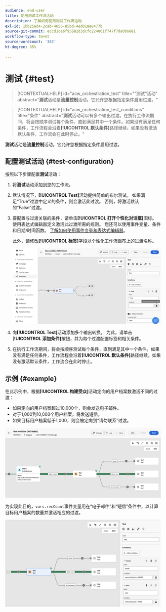 ```yaml
---
audience: end-user
title: 使用测试工作流活动
description: 了解如何使用测试工作流活动
exl-id: 1bb25ad4-2cab-4656-85bd-4ed018e8477b
source-git-commit: eccd1ce6f95682d3dcfc224061f747f7da0b6681
workflow-type: tm+mt
source-wordcount: '382'
ht-degree: 35%

---
```



# 测试 {#test}

>[!CONTEXTUALHELP]
>id="acw_orchestration_test"
>title="”测试“活动"
>abstract="**测试**&#x200B;活动是&#x200B;**流量控制**&#x200B;活动。它允许您根据指定条件启用过渡。"

>[!CONTEXTUALHELP]
>id="acw_orchestration_test_conditions"
>title="条件"
>abstract="**测试**&#x200B;活动可以有多个输出过渡。在执行工作流期间，将会按顺序测试每个条件，直到满足其中一个条件。如果没有满足任何条件，工作流程会沿着&#x200B;**[!UICONTROL 默认条件]**&#x200B;路径继续。如果没有激活默认条件，工作流会在此时停止。"

**测试**&#x200B;活动是&#x200B;**流量控制**&#x200B;活动。它允许您根据指定条件启用过渡。

## 配置测试活动 {#test-configuration}

按照以下步骤配置&#x200B;**测试**&#x200B;活动：

1. 将&#x200B;**测试**&#x200B;活动添加到您的工作流。

1. 默认情况下，**[!UICONTROL Test]**&#x200B;活动提供简单的布尔测试。 如果满足“True”过渡中定义的条件，则会激活此过渡。 否则，将激活默认的“False”过渡。

1. 要配置与过渡关联的条件，请单击&#x200B;**[!UICONTROL 打开个性化对话框]**&#x200B;图标。 使用表达式编辑器定义激活此过渡所需的规则。 您还可以使用事件变量、条件和日期/时间函数。 [了解如何使用事件变量和表达式编辑器](../event-variables.md)。

   此外，请修改&#x200B;**[!UICONTROL 标签]**&#x200B;字段以个性化工作流画布上的过渡名称。

   ![测试活动的默认配置](../assets/workflow-test-default.png)

1. 向&#x200B;**[!UICONTROL Test]**&#x200B;活动添加多个输出转换。 为此，请单击&#x200B;**[!UICONTROL 添加条件]**&#x200B;按钮，并为每个过渡配置标签和相关条件。

1. 在执行工作流期间，将会按顺序测试每个条件，直到满足其中一个条件。如果没有满足任何条件，工作流程会沿着&#x200B;**[!UICONTROL 默认条件]**&#x200B;路径继续。如果没有激活默认条件，工作流会在此时停止。

## 示例 {#example}

在此示例中，根据&#x200B;**[!UICONTROL 构建受众]**&#x200B;活动定向的用户档案数激活不同的过渡：
* 如果定向的用户档案超过10,000个，则会发送电子邮件。
* 对于1,000到10,000个用户档案，将发送短信。
* 如果目标用户档案低于1,000，则会被定向到“请勿联系”过渡。

![测试活动过渡示例](../assets/workflow-test-example.png)

为实现此目的，`vars.recCount`事件变量用在“电子邮件”和“短信”条件中，以计算目标用户档案的数量并激活相应的过渡。

![测试活动示例的配置](../assets/workflow-test-example-config.png)
